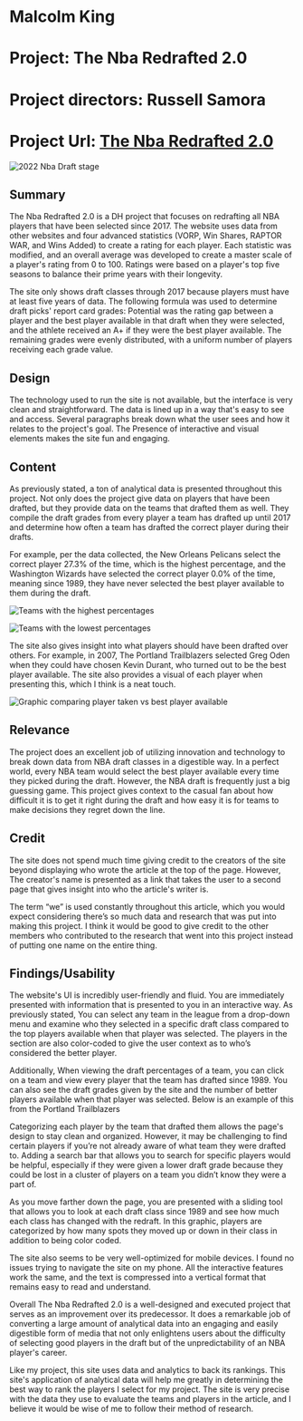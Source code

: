 # Malcolm King

# Project: The Nba Redrafted 2.0
# Project directors: Russell Samora
# Project Url: [The Nba Redrafted 2.0](https://pudding.cool/2022/02/redraft/)

![2022 Nba Draft stage](https://hydratedking.github.io/HydratedKing/images/nbadraft.jpeg)

## Summary
The Nba Redrafted 2.0 is a DH project that focuses on redrafting all NBA players that have been selected since 2017. The website uses data from other websites and four advanced statistics (VORP, Win Shares, RAPTOR WAR, and Wins Added) to create a rating for each player. Each statistic was modified, and an overall average was developed to create a master scale of a player's rating from 0 to 100. Ratings were based on a player's top five seasons to balance their prime years with their longevity.

The site only shows draft classes through 2017 because players must have at least five years of data. The following formula was used to determine draft picks' report card grades: Potential was the rating gap between a player and the best player available in that draft when they were selected, and the athlete received an A+ if they were the best player available. The remaining grades were evenly distributed, with a uniform number of players receiving each grade value.

## Design
The technology used to run the site is not available, but the interface is very clean and straightforward. The data is lined up in a way that's easy to see and access. Several paragraphs break down what the user sees and how it relates to the project's goal. The Presence of interactive and visual elements makes the site fun and engaging. 

## Content 
As previously stated, a ton of analytical data is presented throughout this project. Not only does the project give data on players that have been drafted, but they provide data on the teams that drafted them as well. They compile the draft grades from every player a team has drafted up until 2017 and determine how often a team has drafted the correct player during their drafts. 

For example, per the data collected, the New Orleans Pelicans select the correct player 27.3% of the time, which is the highest percentage, and the Washington Wizards have selected the correct player 0.0% of the time, meaning since 1989, they have never selected the best player available to them during the draft.

![Teams with the highest percentages](https://hydratedking.github.io/HydratedKing/images/teampercentagehigh.png)

![Teams with the lowest percentages](https://hydratedking.github.io/HydratedKing/images/teampercentagelow.png)

The site also gives insight into what players should have been drafted over others. For example, in 2007, The Portland Trailblazers selected Greg Oden when they could have chosen Kevin Durant, who turned out to be the best player available. The site also provides a visual of each player when presenting this, which I think is a neat touch. 

![Graphic comparing player taken vs best player available](https://hydratedking.github.io/HydratedKing/images/playercomp)

## Relevance 
The project does an excellent job of utilizing innovation and technology to break down data from NBA draft classes in a digestible way. In a perfect world, every NBA team would select the best player available every time they picked during the draft. However, the NBA draft is frequently just a big guessing game. This project gives context to the casual fan about how difficult it is to get it right during the draft and how easy it is for teams to make decisions they regret down the line.

## Credit
The site does not spend much time giving credit to the creators of the site beyond displaying who wrote the article at the top of the page. However, The creator's name is presented as a link that takes the user to a second page that gives insight into who the article's writer is.

The term “we” is used constantly throughout this article, which you would expect considering there’s so much data and research that was put into making this project. I think it would be good to give credit to the other members who contributed to the research that went into this project instead of putting one name on the entire thing. 

## Findings/Usability 
The website's UI is incredibly user-friendly and fluid. You are immediately presented with information that is presented to you in an interactive way. As previously stated, You can select any team in the league from a drop-down menu and examine who they selected in a specific draft class compared to the top players available when that player was selected. The players in the section are also color-coded to give the user context as to who’s considered the better player.

Additionally, When viewing the draft percentages of a team, you can click on a team and view every player that the team has drafted since 1989. You can also see the draft grades given by the site and the number of better players available when that player was selected. Below is an example of this from the Portland Trailblazers 

Categorizing each player by the team that drafted them allows the page's design to stay clean and organized. However, it may be challenging to find certain players if you’re not already aware of what team they were drafted to. Adding a search bar that allows you to search for specific players would be helpful, especially if they were given a lower draft grade because they could be lost in a cluster of players on a team you didn’t know they were a part of. 

As you move farther down the page, you are presented with a sliding tool that allows you to look at each draft class since 1989 and see how much each class has changed with the redraft. In this graphic, players are categorized by how many spots they moved up or down in their class in addition to being color coded. 

The site also seems to be very well-optimized for mobile devices. I found no issues trying to navigate the site on my phone. All the interactive features work the same, and the text is compressed into a vertical format that remains easy to read and understand. 

Overall The Nba Redrafted 2.0 is a well-designed and executed project that serves as an improvement over its predecessor. It does a remarkable job of converting a large amount of analytical data into an engaging and easily digestible form of media that not only enlightens users about the difficulty of selecting good players in the draft but of the unpredictability of an NBA player's career. 

Like my project, this site uses data and analytics to back its rankings. This site's application of analytical data will help me greatly in determining the best way to rank the players I select for my project. The site is very precise with the data they use to evaluate the teams and players in the article, and I believe it would be wise of me to follow their method of research.

